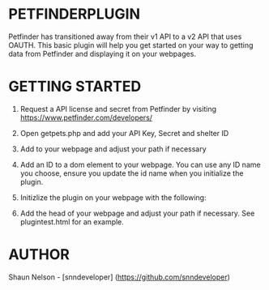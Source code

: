  # PETFINDERPLUGIN

Petfinder has transitioned away from their v1 API to a v2 API that uses OAUTH. This basic plugin will help you get started on your way to getting data from Petfinder and displaying it on your webpages.

# GETTING STARTED

1. Request a API license and secret from Petfinder by visiting https://www.petfinder.com/developers/

2. Open getpets.php and add your API Key, Secret and shelter ID

3. Add <script src="petfinderplugin.js"></script> to your webpage and adjust your path if necessary

4. Add an ID to a dom element to your webpage. You can use any ID name you choose, ensure you update the id name when you initialize the plugin.

5. Initizlize the plugin on your webpage with the following:
    <script>
        Petfinderplugin.init({
            shelterid: "...",
            petdisplay: 0, // 1 = one, 0 = all
            url: "getpets.php",
            id: "data"
        });
    </script>

6. Add <link rel="stylesheet" href="petfinderplugin.css"> the head of your webpage and adjust your path if necessary. See plugintest.html for an example.

# AUTHOR 

Shaun Nelson - [snndeveloper]
(https://github.com/snndeveloper)






